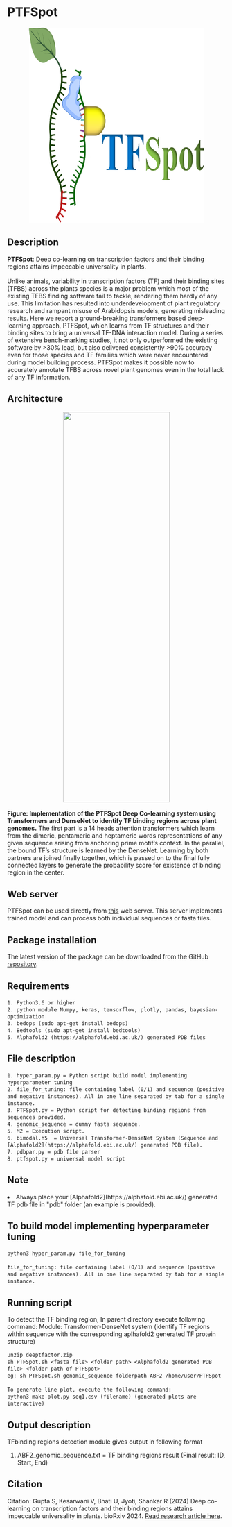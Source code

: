 # PTFSpot

<p align="center">
  <img src="logo.png" style="width:80%; height: 450px; " />
</p>


## Description

<b>PTFSpot</b>: Deep co-learning on transcription factors and their binding regions attains impeccable universality in plants.
<br><br>
Unlike animals, variability in transcription factors (TF) and their binding sites (TFBS) across the plants species is a major problem which most of the existing TFBS finding software fail to tackle, rendering them hardly of any use. This limitation has resulted into underdevelopment of plant regulatory research and rampant misuse of Arabidopsis models, generating misleading results. Here we report a ground-breaking transformers based deep-learning approach, PTFSpot, which learns from TF structures and their binding sites to bring a universal TF-DNA interaction model. During a series of extensive bench-marking studies, it not only outperformed the existing software by >30% lead, but also delivered consistently >90% accuracy even for those species and TF families which were never encountered during model building process. PTFSpot makes it possible now to accurately annotate TFBS across novel plant genomes even in the total lack of any TF information.


## Architecture

<p align="center">
  <img src="Figure.png" style="width:70%; height: 900px; " />
</p>


<b>Figure: Implementation of the PTFSpot Deep Co-learning system using Transformers and DenseNet to identify TF binding regions across plant genomes.</b> The first part is a 14 heads attention transformers which learn from the dimeric, pentameric and heptameric words representations of any given sequence arising from anchoring prime motif’s context. In the parallel, the bound TF’s structure is learned by the DenseNet. Learning by both partners are joined finally together, which is passed on to the final fully connected layers to generate the probability score for existence of binding region in the center.


## Web server

PTFSpot can be used directly from [this](https://scbb.ihbt.res.in/PTFSpot) web server. This server implements trained model and can process both individual sequences or fasta files.

## Package installation

The latest version of the package can be downloaded from the GitHub [repository](https://github.com/SCBB-LAB/PTFSpot).

## Requirements
```
1. Python3.6 or higher
2. python module Numpy, keras, tensorflow, plotly, pandas, bayesian-optimization
3. bedops (sudo apt-get install bedops)
4. Bedtools (sudo apt-get install bedtools)
5. Alphafold2 (https://alphafold.ebi.ac.uk/) generated PDB files 
```

## File description
```
1. hyper_param.py = Python script build model implementing hyperparameter tuning
2. file_for_tuning: file containing label (0/1) and sequence (positive and negative instances). All in one line separated by tab for a single instance.
3. PTFSpot.py = Python script for detecting binding regions from sequences provided.
4. genomic_sequence = dummy fasta sequence.
5. M2 = Execution script.
6. bimodal.h5  = Universal Transformer-DenseNet System (Sequence and [Alphafold2](https://alphafold.ebi.ac.uk/) generated PDB file).
7. pdbpar.py = pdb file parser
8. ptfspot.py = universal model script
```

## Note

<li>Always place your [Alphafold2](https://alphafold.ebi.ac.uk/) generated TF pdb file in "pdb" folder (an example is provided).</li>


## To build model implementing hyperparameter tuning

```
python3 hyper_param.py file_for_tuning

file_for_tuning: file containing label (0/1) and sequence (positive and negative instances). All in one line separated by tab for a single instance.
```

## Running script

To detect the TF binding region, In parent directory execute following command:
Module: Transformer-DenseNet system (identify TF regions within sequence with the corresponding aplhafold2 generated TF protein structure)
```
unzip deeptfactor.zip
sh PTFSpot.sh <fasta file> <folder path> <Alphafold2 generated PDB file> <folder path of PTFSpot>
eg: sh PTFSpot.sh genomic_sequence folderpath ABF2 /home/user/PTFSpot

To generate line plot, execute the following command:
python3 make-plot.py seq1.csv (filename) (generated plots are interactive)
```

## Output description

TFbinding regions detection module gives output in following format 

1. ABF2_genomic_sequence.txt = TF binding regions result (Final result: ID, Start, End)


## Citation

Citation: Gupta S, Kesarwani V, Bhati U, Jyoti, Shankar R (2024) Deep co-learning on transcription factors and their binding regions attains impeccable universality in plants. bioRxiv 2024. <a href="https://doi.org/10.1101/2023.11.16.567355">Read research article here</a>.
